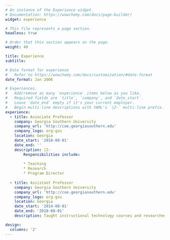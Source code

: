 ```yaml
---
# An instance of the Experience widget.
# Documentation: https://wowchemy.com/docs/page-builder/
widget: experience

# This file represents a page section.
headless: true

# Order that this section appears on the page.
weight: 40

title: Experience
subtitle:

# Date format for experience
#   Refer to https://wowchemy.com/docs/customization/#date-format
date_format: Jan 2006

# Experiences.
#   Add/remove as many `experience` items below as you like.
#   Required fields are `title`, `company`, and `date_start`.
#   Leave `date_end` empty if it's your current employer.
#   Begin multi-line descriptions with YAML's `|2-` multi-line prefix.
experience:
  - title: Associate Professor
    company: Georgia Southern University
    company_url: 'http://coe.georgiasouthern.edu'
    company_logo: org-gsu
    location: Georgia
    date_start: '2018-08-01'
    date_end: ''
    description: |2-
        Responsibilities include:
        
        * Teaching
        * Research
        * Program Director
        
  - title: Assistant Professor
    company: Georgia Southern University
    company_url: 'http://coe.georgiasouthern.edu'
    company_logo: org-gsu
    location: Georgia
    date_start: '2014-08-01'
    date_end: '2018-08-01'
    description: Taught instructional technology courses and researched game-desing and online learning.

design:
  columns: '2'
---
```

